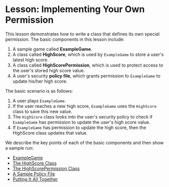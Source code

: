 
# Lesson: Implementing Your Own Permission

This lesson demonstrates how to write a class that defines its own special permission. The basic components in this lesson include:

1. A sample game called **ExampleGame**.
1. A class called **HighScore**, which is used by `ExampleGame` to store a user's latest high score.
1. A class called **HighScorePermission**, which is used to protect access to the user's stored high score value.
1. A user's security **policy file**, which grants permission to `ExampleGame` to update his/her high score.

The basic scenario is as follows:

1. A user plays `ExampleGame`.
1. If the user reaches a new high score, `ExampleGame` uses the `HighScore` class to save this new value.
1. The `HighScore` class looks into the user's security policy to check if `ExampleGame` has permission to update the user's high score value.
1. If `ExampleGame` has permission to update the high score, then the HighScore class updates that value.

We describe the key points of each of the basic components and then show a sample run:

- [ExampleGame](game.html)
- [The HighScore Class](highscore.html)
- [The HighScorePermission Class](perm.html)
- [A Sample Policy File](policy.html)
- [Putting It All Together](together.html)
